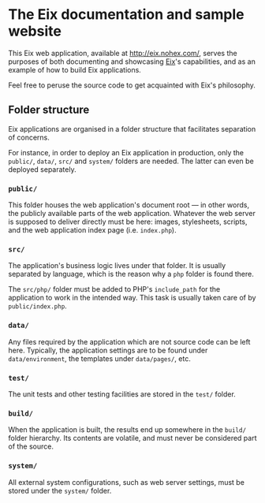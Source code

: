 # The Eix documentation and sample website

This Eix web application, available at http://eix.nohex.com/, serves the purposes of both documenting and showcasing [Eix]()'s capabilities, and as an example of how to build Eix applications.

Feel free to peruse the source code to get acquainted with Eix's philosophy.

## Folder structure

Eix applications are organised in a folder structure that facilitates separation of concerns.

For instance, in order to deploy an Eix application in production, only the `public/`, `data/`, `src/` and `system/` folders are needed. The latter can even be deployed separately.

### `public/`

This folder houses the web application's document root — in other words, the publicly available parts of the web application. Whatever the web server is supposed to deliver directly must be here: images, stylesheets, scripts, and the web application index page (i.e. `index.php`).

### `src/`

The application's business logic lives under that folder. It is usually separated by language, which is the reason why a `php` folder is found there.

The `src/php/` folder must be added to PHP's `include_path` for the application to work in the intended way. This task is usually taken care of by `public/index.php`.

### `data/`

Any files required by the application which are not source code can be left here. Typically, the application settings are to be found under `data/environment`, the templates under `data/pages/`, etc.

### `test/`

The unit tests and other testing facilities are stored in the `test/` folder.

### `build/`

When the application is built, the results end up somewhere in the `build/` folder hierarchy. Its contents are volatile, and must never be considered part of the source.

### `system/`

All external system configurations, such as web server settings, must be stored under the `system/` folder.
